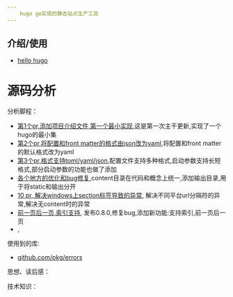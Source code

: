 ```yaml
---
    hugo go实现的静态站点生产工具
---
```


## 介绍/使用

- [hello hugo](/hugo/hello-hugo.md)

# 源码分析

分析脚程：
- [第1个pr,添加项目介绍文件,第一个最小实现](/hugo/source/1.md),这是第一次主干更新,实现了一个hugo的最小集
- [第2个pr,将配置和front matter的格式由json改为yaml](/hugo/source/2.md),将配置和front matter的默认格式改为yaml
- [第3个pr,格式支持toml/yaml/json](/hugo/source/3.md),配置文件支持多种格式,启动参数支持长短格式,部分启动参数的功能也做了添加
- [各个地方的优化和bug修复](/hugo/source/4.md),content目录在代码和概念上统一,添加输出目录,用于将static和输出分开
- [10 pr, 解决windows上section标签导致的异常](/hugo/source/5.md), 解决不同平台url分隔符的异常,解决无content时的异常
- [前一页后一页,索引支持](/hugo/source/6.md), 发布0.8.0,修复bug,添加新功能:支持索引,前一页后一页
- [](/hugo/source/7.md), 




使用到的库:
- [github.com/pkg/errors](/pion-webrtc/lib/pkg-errors.md)


思想、读后感：


技术知识：
